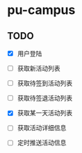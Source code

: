 # pu-campus

## TODO

- [x] 用户登陆

- [ ] 获取新活动列表

- [ ] 获取待签到活动列表

- [ ] 获取待签退活动列表

- [x] 获取某一天活动列表

- [ ] 获取活动详细信息

- [ ] 定时推送活动信息
